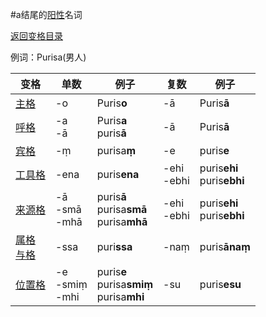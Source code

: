 #a结尾的[阳性](masculime.md)名词

[返回变格目录](declension.md)

例词：Purisa\(男人\)

|变格|单数|例子|复数|例子|
|---|-----|------|----|----|
|[主格](../declension/nom.md)|-o|Puris**o**|-ā|Puris**ā**|
|[呼格](../declension/voc.md)|-a<br>-ā|Puris**a**<br>puris**ā**|-ā|Puris**ā**|
|[宾格](../declension/acc.md)|-ṃ|purisa**ṃ**|-e|puris**e**|
|[工具格](../declension/instr.md)|-ena|puris**ena**|-ehi<br>-ebhi|puris**ehi**<br>puris**ebhi**|
|[来源格](../declension/abl.md)|-ā<br>-smā<br>-mhā|puris**ā**<br>purisa**smā**<br>purisa**mhā**|-ehi<br>-ebhi|puris**ehi**<br>puris**ebhi**|
|[属格](../declension/gen.md)<br>[与格](../declension/dat.md)|-ssa|puri**ssa**|-naṃ|puris**ānaṃ**|
|[位置格](../declension/loc.md)|-e<br>-smiṃ<br>-mhi|puris**e**<br>purisa**smiṃ**<br>purisa**mhi**|-su|puris**esu**|
